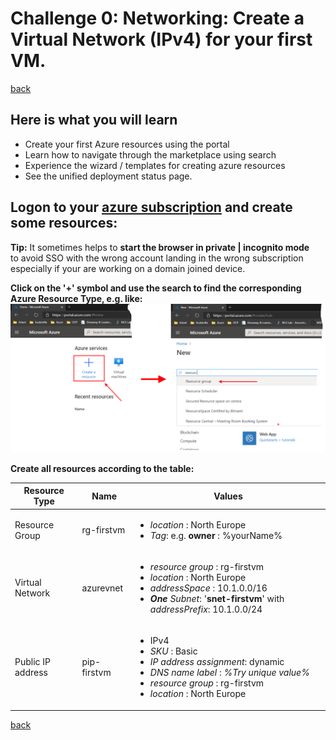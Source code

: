 # Challenge 0: Networking: Create a Virtual Network (IPv4) for your first VM.

[back](../../README.md)

## Here is what you will learn ##

- Create your first Azure resources using the portal
- Learn how to navigate through the marketplace using search
- Experience the wizard / templates for creating azure resources
- See the unified deployment status page.

## Logon to your [azure subscription](https://portal.azure.com)  and create some resources: ##
**Tip:** It sometimes helps to **start the browser in private | incognito mode**  
to avoid SSO with the wrong account landing in the wrong subscription  
especially if your are working on a domain joined device.  

 
**Click on the '+' symbol and use the search to find the corresponding Azure Resource Type, e.g. like:**  
![CreateResourceGroup.png](./CreateResourceGroup.png)
  
**Create all resources according to the table:**  

| Resource Type |  Name | Values  |
|---|---|---|
| Resource Group  |  rg-firstvm |  <ul><li>_location_ : North Europe</li><li>_Tag_: e.g. **owner** : %yourName%</li></ul>|
| Virtual Network  | azurevnet  | <ul><li>_resource group_  : rg-firstvm</li><li>_location_  : North Europe</li><li>_addressSpace_ : 10.1.0.0/16</li><li>_**One** Subnet_: '**snet-firstvm**' with _addressPrefix_: 10.1.0.0/24</li></ul> |
| Public IP address |  pip-firstvm | <ul><li>IPv4</li><li>_SKU_ : Basic</li><li>_IP address assignment_: dynamic</li><li>_DNS name label_ : _%Try unique value%_</li><li>_resource group_  : rg-firstvm</li><li>_location_  : North Europe</li></ul> |

[back](../../README.md)